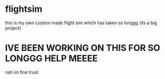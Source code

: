 # flightsim
this is my own custom made flight sim which has taken so longgg (its a big project) 
# IVE BEEN WORKING ON THIS FOR SO LONGGG HELP MEEEE
nah im fine trust